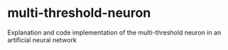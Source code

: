 # multi-threshold-neuron
Explanation and code implementation of the multi-threshold neuron in an artificial neural network

